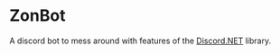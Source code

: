 # ZonBot
 
A discord bot to mess around with features of the [Discord.NET](https://github.com/discord-net/Discord.Net "Link to Github/Discord.NET") library.
